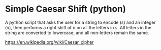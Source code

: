 # Simple Caesar Shift (python)
A python script that asks the user for a string to encode (<i>s</i>) and an integer (<i>n</i>), then performs a right shift of <i>n</i> on all the letters in <i>s</i>. All letters in the string are converted to lowercase, and all non-letters remain the same.

<https://en.wikipedia.org/wiki/Caesar_cipher>